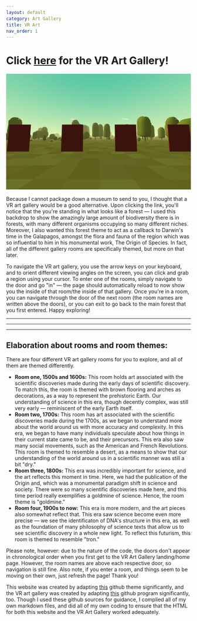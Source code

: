 ```yaml
---
layout: default
category: Art Gallery
title: VR Art
nav_order: 1
---
```


# Click [here](https://shanivi.github.io/darwin/) for the VR Art Gallery!

![pic](/images/gallery.png)

Because I cannot package down a museum to send to you, I thought that a VR art gallery would be a good alternative. Upon clicking the link, you'll notice that the you're standing in what looks like a forest — I used this backdrop to show the amazingly large amount of biodiversity there is in forests, with many different organisms occupying so many different niches. Moreover, I also wanted this forest theme to act as a callback to Darwin's time in the Galapagos, amongst the flora and fauna of the region which was so influential to him in his monumental work, The Origin of Species. In fact, all of the different gallery rooms are specifically themed, but more on that later.

To navigate the VR art gallery, you use the arrow keys on your keyboard, and to orient different viewing angles on the screen, you can click and grab a region using your cursor. To enter one of the rooms, simply navigate to the door and go "in" — the page should automatically reload to now show you the inside of that room/the inside of that gallery. Once you're in a room, you can navigate through the door of the next room (the room names are written above the doors), or you can exit to go back to the main forest that you first entered. Happy exploring!

* * * 
* * *
* * *

## Elaboration about rooms and room themes:
There are four different VR art gallery rooms for you to explore, and all of them are themed differently. 
- **Room one, 1500s and 1600s:** This room holds art associated with the scientific discoveries made during the early days of scientific discovery. To match this, the room is themed with brown flooring and arches as decorations, as a way to represent the prehistoric Earth. Our understanding of science in this era, though decently complex, was still very early — reminiscent of the early Earth itself.
- **Room two, 1700s:** This room has art associated with the scientific discoveries made during the 1700s, as we began to understand more about the world around us with more accuracy and complexity. In this era, we began to have many individuals speculate about how things in their current state came to be, and their precursors. This era also saw many social movements, such as the American and French Revolutions. This room is themed to resemble a desert, as a means to show that our understanding of the world around us in a scientific manner was still a bit "dry."
- **Room three, 1800s:** This era was incredibly important for science, and the art reflects this moment in time. Here, we had the publication of the Origin and, which was a monumental paradigm shift in science and society. There were so many scientific discoveries made here, and this time period really exemplifies a goldmine of science. Hence, the room theme is "goldmine."
- **Room four, 1900s to now:** This era is more modern, and the art pieces also somewhat reflect that. This era saw science become even more precise — we see the identificaton of DNA's structure in this era, as well as the foundation of many philosophy of science texts that allow us to see scientific discovery in a whole new light. To reflect this futurism, this room is themed to resemble "tron."

Please note, however: due to the nature of the code, the doors don't appear in chronological order when you first get to the VR Art Gallery landing/home page. However, the room names are above each respective door, so navigation is still fine. Also note, if you enter a room, and things seem to be moving on their own, just refresh the page! Thank you!

This website was created by adapting [this](https://github.com/gebeto/researcher) github theme significantly, and the VR art gallery was created by adapting [this](https://github.com/AgentO3/a-frame-art-gallery) github program significantly, too. Though I used these github sources for guidance, I complied all of my own markdown files, and did all of my own coding to ensure that the HTML for both this website and the VR Art Gallery worked adequately. 
